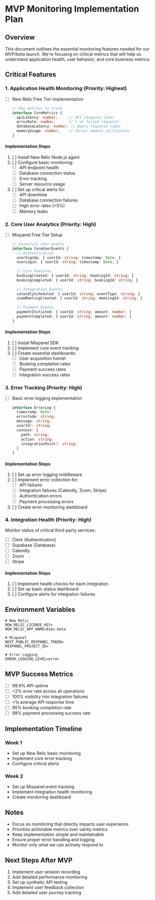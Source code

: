 # MVP Monitoring Implementation Plan

## Overview
This document outlines the essential monitoring features needed for our MVP/beta launch. We're focusing on critical metrics that will help us understand application health, user behavior, and core business metrics.

## Critical Features

### 1. Application Health Monitoring (Priority: Highest)
- [ ] New Relic Free Tier Implementation
  ```typescript
  // Key metrics to track
  interface CoreMetrics {
    apiLatency: number;     // API response times
    errorRate: number;      // % of failed requests
    databaseLatency: number; // Query response times
    memoryUsage: number;    // Server memory utilization
  }
  ```
  
#### Implementation Steps
1. [ ] Install New Relic Node.js agent
2. [ ] Configure basic monitoring:
   - [ ] API endpoint health
   - [ ] Database connection status
   - [ ] Error tracking
   - [ ] Server resource usage
3. [ ] Set up critical alerts for:
   - [ ] API downtime
   - [ ] Database connection failures
   - [ ] High error rates (>5%)
   - [ ] Memory leaks

### 2. Core User Analytics (Priority: High)
- [ ] Mixpanel Free Tier Setup
  ```typescript
  // Essential user events
  interface CoreUserEvents {
    // Authentication
    userSignUp: { userId: string; timestamp: Date; }
    userLogin: { userId: string; timestamp: Date; }
    
    // Core Features
    bookingCreated: { userId: string; bookingId: string; }
    bookingCompleted: { userId: string; bookingId: string; }
    
    // Integration Events
    calendlyScheduled: { userId: string; eventType: string; }
    zoomMeetingCreated: { userId: string; meetingId: string; }
    
    // Payment Events
    paymentInitiated: { userId: string; amount: number; }
    paymentCompleted: { userId: string; amount: number; }
  }
  ```

#### Implementation Steps
1. [ ] Install Mixpanel SDK
2. [ ] Implement core event tracking
3. [ ] Create essential dashboards:
   - [ ] User acquisition funnel
   - [ ] Booking completion rates
   - [ ] Payment success rates
   - [ ] Integration success rates

### 3. Error Tracking (Priority: High)
- [ ] Basic error logging implementation
  ```typescript
  interface ErrorLog {
    timestamp: Date;
    errorCode: string;
    message: string;
    userId?: string;
    context: {
      path: string;
      action: string;
      integrationPoint?: string;
    }
  }
  ```

#### Implementation Steps
1. [ ] Set up error logging middleware
2. [ ] Implement error collection for:
   - [ ] API failures
   - [ ] Integration failures (Calendly, Zoom, Stripe)
   - [ ] Authentication errors
   - [ ] Payment processing errors
3. [ ] Create error monitoring dashboard

### 4. Integration Health (Priority: High)
Monitor status of critical third-party services:
- [ ] Clerk (Authentication)
- [ ] Supabase (Database)
- [ ] Calendly
- [ ] Zoom
- [ ] Stripe

#### Implementation Steps
1. [ ] Implement health checks for each integration
2. [ ] Set up basic status dashboard
3. [ ] Configure alerts for integration failures

## Environment Variables
```env
# New Relic
NEW_RELIC_LICENSE_KEY=
NEW_RELIC_APP_NAME=dibs-beta

# Mixpanel
NEXT_PUBLIC_MIXPANEL_TOKEN=
MIXPANEL_PROJECT_ID=

# Error Logging
ERROR_LOGGING_LEVEL=error
```

## MVP Success Metrics
- [ ] 99.9% API uptime
- [ ] <2% error rate across all operations
- [ ] 100% visibility into integration failures
- [ ] <1s average API response time
- [ ] 95% booking completion rate
- [ ] 98% payment processing success rate

## Implementation Timeline
### Week 1
- Set up New Relic basic monitoring
- Implement core error tracking
- Configure critical alerts

### Week 2
- Set up Mixpanel event tracking
- Implement integration health monitoring
- Create monitoring dashboard

## Notes
- Focus on monitoring that directly impacts user experience
- Prioritize actionable metrics over vanity metrics
- Keep implementation simple and maintainable
- Ensure proper error handling and logging
- Monitor only what we can actively respond to

## Next Steps After MVP
1. Implement user session recording
2. Add detailed performance monitoring
3. Set up synthetic API testing
4. Implement user feedback collection
5. Add detailed user journey tracking 
